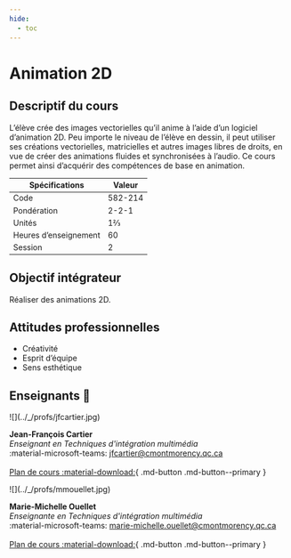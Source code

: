 ```yaml
---
hide:
  - toc
---
```


# Animation 2D

## Descriptif du cours

L’élève crée des images vectorielles qu’il anime à l’aide d’un logiciel d’animation 2D. Peu importe le niveau de l’élève en dessin, il peut utiliser ses créations vectorielles, matricielles et autres images libres de droits, en vue de créer des animations fluides et synchronisées à l’audio. Ce cours permet ainsi d’acquérir des compétences de base en animation.

| Spécifications        | Valeur  |
| --------------------- | ------- |
| Code                  | 582-214 |
| Pondération           | 2-2-1   |
| Unités                | 1⅔      |
| Heures d’enseignement | 60      |
| Session               | 2       |

## Objectif intégrateur

Réaliser des animations 2D.

## Attitudes professionnelles

- Créativité
- Esprit d’équipe
- Sens esthétique

## Enseignants 🌱

<div class="grid grid-auto" markdown>
  ![](../_/profs/jfcartier.jpg)

  **Jean-François Cartier**<br>
  _Enseignant en Techniques d'intégration multimédia_<br>
  :material-microsoft-teams: [jfcartier@cmontmorency.qc.ca](mailto:jfcartier@cmontmorency.qc.ca)<br><br>
  [Plan de cours :material-download:](./assets/documents/582-214_Animation2D_H2025_JFC.pdf){ .md-button .md-button--primary }
</div>

<div class="grid grid-auto" markdown>
  ![](../_/profs/mmouellet.jpg)

  **Marie-Michelle Ouellet**<br>
  _Enseignante en Techniques d'intégration multimédia_<br>
  :material-microsoft-teams: [marie-michelle.ouellet@cmontmorency.qc.ca](mailto:marie-michelle.ouellet@cmontmorency.qc.ca)<br><br>
  [Plan de cours :material-download:](./assets/documents/582-214_Animation2D_H2025_MMO.pdf){ .md-button .md-button--primary }
</div>
